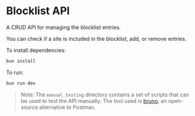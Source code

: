 # Blocklist API

A CRUD API for managing the blocklist entries.

You can check if a site is included in the blocklist, add, or remove entries.

To install dependencies:
```sh
bun install
```

To run:
```sh
bun run dev
```

> Note: The `manual_testing` directory contains a set of scripts that can be used to test the API manually.
The tool used is [bruno](https://www.usebruno.com/), an open-source alternative to Postman.
